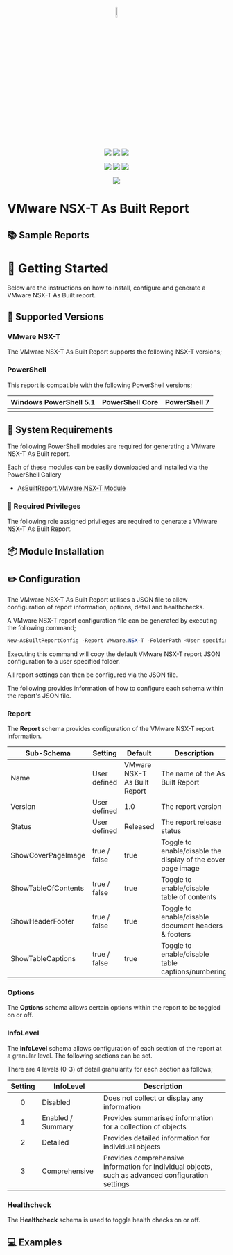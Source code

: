 <p align="center">
    <a href="https://www.asbuiltreport.com/" alt="AsBuiltReport"></a> 
            <img src='https://raw.githubusercontent.com/AsBuiltReport/AsBuiltReport/master/AsBuiltReport.png' width="8%" height="8%" /></a>
</p>
<p align="center">
    <a href="https://www.powershellgallery.com/packages/AsBuiltReport.VMware.NSX-T/" alt="PowerShell Gallery Version">
        <img src="https://img.shields.io/powershellgallery/v/AsBuiltReport.VMware.NSX-T.svg" /></a>
    <a href="https://www.powershellgallery.com/packages/AsBuiltReport.VMware.NSX-T/" alt="PS Gallery Downloads">
        <img src="https://img.shields.io/powershellgallery/dt/AsBuiltReport.VMware.NSX-T.svg" /></a>
    <a href="https://www.powershellgallery.com/packages/AsBuiltReport.VMware.NSX-T/" alt="PS Platform">
        <img src="https://img.shields.io/powershellgallery/p/AsBuiltReport.VMware.NSX-T.svg" /></a>
</p>
<p align="center">
    <a href="https://github.com/AsBuiltReport/AsBuiltReport.VMware.NSX-T/graphs/commit-activity" alt="GitHub Last Commit">
        <img src="https://img.shields.io/github/last-commit/AsBuiltReport/AsBuiltReport.VMware.NSX-T/master.svg" /></a>
    <a href="https://raw.githubusercontent.com/AsBuiltReport/AsBuiltReport.VMware.NSX-T/master/LICENSE" alt="GitHub License">
        <img src="https://img.shields.io/github/license/AsBuiltReport/AsBuiltReport.VMware.NSX-T.svg" /></a>
    <a href="https://github.com/AsBuiltReport/AsBuiltReport.VMware.NSX-T/graphs/contributors" alt="GitHub Contributors">
        <img src="https://img.shields.io/github/contributors/AsBuiltReport/AsBuiltReport.VMware.NSX-T.svg"/></a>
</p>
<p align="center">
    <a href="https://twitter.com/AsBuiltReport" alt="Twitter">
            <img src="https://img.shields.io/twitter/follow/AsBuiltReport.svg?style=social"/></a>
</p>

# VMware NSX-T As Built Report 

## :books: Sample Reports


# :beginner: Getting Started
Below are the instructions on how to install, configure and generate a VMware NSX-T As Built report.

## :floppy_disk: Supported Versions

### VMware NSX-T
The VMware NSX-T As Built Report supports the following NSX-T versions;

### PowerShell
This report is compatible with the following PowerShell versions;

| Windows PowerShell 5.1 | PowerShell Core | PowerShell 7 |
|:----------------------:|:---------------:|:------------:|
|      |             |          |

## :wrench: System Requirements
The following PowerShell modules are required for generating a VMware NSX-T As Built report. 

Each of these modules can be easily downloaded and installed via the PowerShell Gallery 

- [AsBuiltReport.VMware.NSX-T Module](https://www.powershellgallery.com/packages/AsBuiltReport.VMware.NSX-T/)

### :closed_lock_with_key: Required Privileges

The following role assigned privileges are required to generate a VMware NSX-T As Built Report.



## :package: Module Installation



## :pencil2: Configuration
The VMware NSX-T As Built Report utilises a JSON file to allow configuration of report information, options, detail and healthchecks. 

A VMware NSX-T report configuration file can be generated by executing the following command;
```powershell
New-AsBuiltReportConfig -Report VMware.NSX-T -FolderPath <User specified folder> -Filename <Optional> 
```

Executing this command will copy the default VMware NSX-T report JSON configuration to a user specified folder. 

All report settings can then be configured via the JSON file.

The following provides information of how to configure each schema within the report's JSON file.

### Report
The **Report** schema provides configuration of the VMware NSX-T report information.

| Sub-Schema          | Setting      | Default                        | Description                                                  |
|---------------------|--------------|--------------------------------|--------------------------------------------------------------|
| Name                | User defined | VMware NSX-T As Built Report | The name of the As Built Report                              |
| Version             | User defined | 1.0                            | The report version                                           |
| Status              | User defined | Released                       | The report release status                                    |
| ShowCoverPageImage  | true / false | true                           | Toggle to enable/disable the display of the cover page image |
| ShowTableOfContents | true / false | true                           | Toggle to enable/disable table of contents                   |
| ShowHeaderFooter    | true / false | true                           | Toggle to enable/disable document headers & footers          |
| ShowTableCaptions   | true / false | true                           | Toggle to enable/disable table captions/numbering            |

### Options
The **Options** schema allows certain options within the report to be toggled on or off.

### InfoLevel
The **InfoLevel** schema allows configuration of each section of the report at a granular level. The following sections can be set.

There are 4 levels (0-3) of detail granularity for each section as follows;

| Setting | InfoLevel         | Description                                                                                                                                |
|:-------:|-------------------|--------------------------------------------------------------------------------------------------------------------------------------------|
|    0    | Disabled          | Does not collect or display any information                                                                                                |
|    1    | Enabled / Summary | Provides summarised information for a collection of objects                                                                                |
|    2    | Detailed          | Provides detailed information for individual objects                                                                                       |
|    3    | Comprehensive     | Provides comprehensive information for individual objects, such as advanced configuration settings                                         |

### Healthcheck
The **Healthcheck** schema is used to toggle health checks on or off.

## :computer: Examples 

